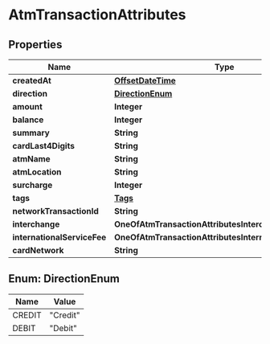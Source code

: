 # AtmTransactionAttributes

## Properties
Name | Type | Description | Notes
------------ | ------------- | ------------- | -------------
**createdAt** | [**OffsetDateTime**](OffsetDateTime.md) |  | 
**direction** | [**DirectionEnum**](#DirectionEnum) |  | 
**amount** | **Integer** |  | 
**balance** | **Integer** |  | 
**summary** | **String** |  | 
**cardLast4Digits** | **String** |  | 
**atmName** | **String** |  | 
**atmLocation** | **String** |  |  [optional]
**surcharge** | **Integer** |  | 
**tags** | [**Tags**](Tags.md) |  |  [optional]
**networkTransactionId** | **String** |  |  [optional]
**interchange** | **OneOfAtmTransactionAttributesInterchange** |  |  [optional]
**internationalServiceFee** | **OneOfAtmTransactionAttributesInternationalServiceFee** |  |  [optional]
**cardNetwork** | **String** |  |  [optional]

<a name="DirectionEnum"></a>
## Enum: DirectionEnum
Name | Value
---- | -----
CREDIT | &quot;Credit&quot;
DEBIT | &quot;Debit&quot;
